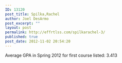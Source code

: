 ```yaml
---
ID: 13120
post_title: Spilka,Rachel
author: Joel DesArmo
post_excerpt: ""
layout: post
permalink: http://effrtlss.com/spilkarachel-3/
published: true
post_date: 2012-11-02 20:54:20
---
```

<p>Average GPA in Spring 2012 for first course listed: 3.413</p>